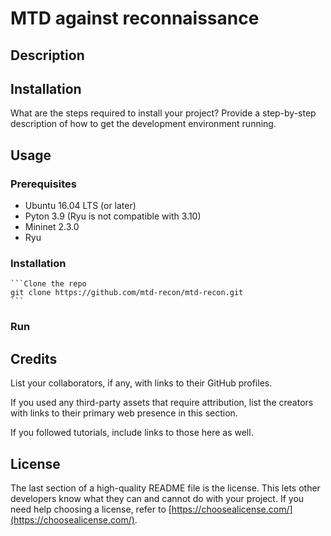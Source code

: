 # MTD against reconnaissance

## Description

## Installation

What are the steps required to install your project? Provide a step-by-step description of how to get the development environment running.

## Usage

### Prerequisites
* Ubuntu 16.04 LTS (or later)
* Pyton 3.9 (Ryu is not compatible with 3.10)
* Mininet 2.3.0
* Ryu 

### Installation

    ```Clone the repo
    git clone https://github.com/mtd-recon/mtd-recon.git
    ```
    
### Run


## Credits

List your collaborators, if any, with links to their GitHub profiles.

If you used any third-party assets that require attribution, list the creators with links to their primary web presence in this section.

If you followed tutorials, include links to those here as well.

## License

The last section of a high-quality README file is the license. This lets other developers know what they can and cannot do with your project. If you need help choosing a license, refer to [https://choosealicense.com/](https://choosealicense.com/).
